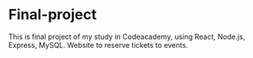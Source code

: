 # Final-project
This is final project of my study in Codeacademy, using React, Node.js, Express, MySQL. Website to reserve tickets to events.
